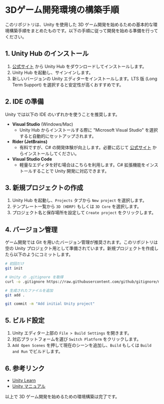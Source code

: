 # 3Dゲーム開発環境の構築手順

このリポジトリは、Unity を使用した 3D ゲーム開発を始めるための基本的な環境構築手順をまとめたものです。以下の手順に従って開発を始める準備を行ってください。

## 1. Unity Hub のインストール
1. [公式サイト](https://unity.com/) から Unity Hub をダウンロードしてインストールします。
2. Unity Hub を起動し、サインインします。
3. 新しいバージョンの Unity エディターをインストールします。LTS 版 (Long Term Support) を選択すると安定性が高くおすすめです。

## 2. IDE の準備
Unity では以下の IDE のいずれかを使うことを推奨します。
- **Visual Studio** (Windows/Mac)
  - Unity Hub からインストールする際に "Microsoft Visual Studio" を選択すると自動的にセットアップされます。
- **Rider (JetBrains)**
  - 有料ですが、C# の開発体験が向上します。必要に応じて [公式サイト](https://www.jetbrains.com/rider/) からインストールしてください。
- **Visual Studio Code**
  - 軽量なエディタを好む場合はこちらを利用します。C# 拡張機能をインストールすることで Unity 開発に対応できます。

## 3. 新規プロジェクトの作成
1. Unity Hub を起動し、`Projects` タブから `New project` を選択します。
2. テンプレート一覧から `3D (HDRP)` もしくは `3D Core` を選択します。
3. プロジェクト名と保存場所を設定して `Create project` をクリックします。

## 4. バージョン管理
ゲーム開発では Git を用いたバージョン管理が推奨されます。このリポジトリは空の Unity プロジェクト用として準備されています。新規プロジェクトを作成したら以下のようにコミットします。

```bash
# 初回だけ
git init

# Unity の .gitignore を取得
curl -o .gitignore https://raw.githubusercontent.com/github/gitignore/main/Unity.gitignore

# 生成されたファイルを追加
git add .

git commit -m "Add initial Unity project"
```

## 5. ビルド設定
1. Unity エディター上部の `File > Build Settings` を開きます。
2. 対応プラットフォームを選び `Switch Platform` をクリックします。
3. `Add Open Scenes` を押して現在のシーンを追加し、`Build` もしくは `Build and Run` でビルドします。

## 6. 参考リンク
- [Unity Learn](https://learn.unity.com/)
- [Unity マニュアル](https://docs.unity3d.com/ja/current/Manual/)

以上で 3D ゲーム開発を始めるための環境構築は完了です。
